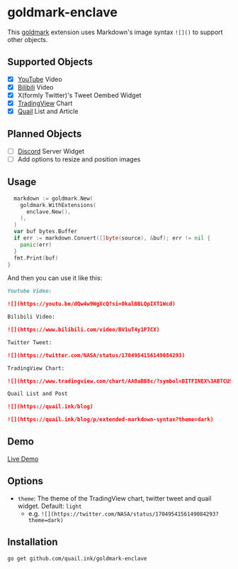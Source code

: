 # goldmark-enclave

This [goldmark](http://github.com/yuin/goldmark) extension uses Markdown's image syntax  `![]()` to support other objects.

## Supported Objects

- [x] [YouTube](https://youtube.com) Video
- [x] [Bilibili](https://bilibili.com) Video
- [x] X(formly Twitter)'s Tweet Oembed Widget
- [x] [TradingView](https://tradingview.com) Chart
- [x] [Quail](https://quail.ink) List and Article

## Planned Objects

- [ ] [Discord](https://discord.com) Server Widget
- [ ] Add options to resize and position images

## Usage

```go
  markdown := goldmark.New(
    goldmark.WithExtensions(
      enclave.New(),
    ),
  )
  var buf bytes.Buffer
  if err := markdown.Convert([]byte(source), &buf); err != nil {
    panic(err)
  }
  fmt.Print(buf)
}
```

And then you can use it like this:

```md
Youtube Video:

![](https://youtu.be/dQw4w9WgXcQ?si=0kalBBLQpIXT1Wcd)

Bilibili Video:

![](https://www.bilibili.com/video/BV1uT4y1P7CX)

Twitter Tweet:

![](https://twitter.com/NASA/status/1704954156149084293)

TradingView Chart:

![](https://www.tradingview.com/chart/AA0aBB8c/?symbol=BITFINEX%3ABTCUSD)

Quail List and Post

![](https://quail.ink/blog)

![](https://quail.ink/blog/p/extended-markdown-syntax?theme=dark)
```

## Demo

[Live Demo](https://quail.ink/blog/p/extended-markdown-syntax)

## Options

- `theme`: The theme of the TradingView chart, twitter tweet and quail widget. Default: `light`
  - e.g. `![](https://twitter.com/NASA/status/1704954156149084293?theme=dark)`

## Installation

```bash
go get github.com/quail.ink/goldmark-enclave
```

